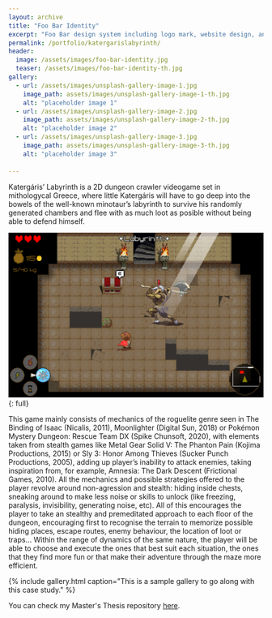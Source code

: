 ```yaml
---
layout: archive
title: "Foo Bar Identity"
excerpt: "Foo Bar design system including logo mark, website design, and branding applications."
permalink: /portfolio/katergarislabyrinth/
header:
  image: /assets/images/foo-bar-identity.jpg
  teaser: /assets/images/foo-bar-identity-th.jpg
gallery:
  - url: /assets/images/unsplash-gallery-image-1.jpg
    image_path: assets/images/unsplash-gallery-image-1-th.jpg
    alt: "placeholder image 1"
  - url: /assets/images/unsplash-gallery-image-2.jpg
    image_path: assets/images/unsplash-gallery-image-2-th.jpg
    alt: "placeholder image 2"
  - url: /assets/images/unsplash-gallery-image-3.jpg
    image_path: assets/images/unsplash-gallery-image-3-th.jpg
    alt: "placeholder image 3"

---
```


Katergáris’ Labyrinth is a 2D dungeon crawler videogame set in mithologycal Greece, where little Katergáris will have to go deep into the bowels of the well-known minotaur’s labyrinth to survive his randomly generated chambers and flee with as much loot as posible without being able to defend himself.

![full](/images/KatergarisLabyrinthUI.jpg){: full}


This game mainly consists of mechanics of the roguelite genre seen in The Binding of Isaac (Nicalis, 2011), Moonlighter (Digital Sun, 2018) or Pokémon Mystery Dungeon: Rescue Team DX (Spike Chunsoft, 2020), with elements taken from stealth games like Metal Gear Solid V: The Phanton Pain (Kojima Productions, 2015) or Sly 3: Honor Among Thieves (Sucker Punch Productions, 2005), adding up player’s inability to attack enemies, taking inspiration from, for example, Amnesia: The Dark Descent (Frictional Games, 2010).
All the mechanics and possible strategies offered to the player revolve around non-agression and stealth: hiding inside chests, sneaking around to make less noise or skills to unlock (like freezing, paralysis, invisibility, generating noise, etc). All of this encourages the player to take an stealthy and premeditated approach to each floor of the dungeon, encouraging first to recognise the terrain to memorize possible hiding places, escape routes, enemy behaviour, the location of loot or traps… Within the range of dynamics of the same nature, the player will be able to choose and execute the ones that best suit each situation, the ones that they find more fun or that make their adventure through the maze more efficient.

{% include gallery.html caption="This is a sample gallery to go along with this case study." %}


You can check my Master's Thesis repository [here](https://openaccess.uoc.edu/handle/10609/138167).